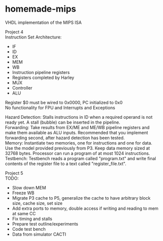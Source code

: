 # homemade-mips
VHDL implementation of the MIPS ISA

Project 4  <br />
Instruction Set Architecture: <br />
* IF
* ID
* EX
* MEM
* WB
* Instruction pipeline registers
* Registers completed by Harley
* MUX
* Controller
* ALU

Register $0 must be wired to 0x0000, PC initialized to 0x0 <br />
No functionality for FPU and Interrupts and Exceptions <br />

Hazard Detection: Stalls instructions in ID when a required operand is not ready yet. A stall (bubble) can be inserted in the pipeline. <br />
Forwarding: Take results from EX/ME and ME/WB pipeline registers and make them available as ALU inputs. Recommended that you implement forwarding second, after hazard detection has been tested. <br />
Memory: Instantiate two memories, one for instructions and one for data. Use the model provided previously from P3. Keep data memory sized at 32768 bytes. Processor can run a program of at most 1024 instructions. <br />
Testbench: Testbench reads a program called "program.txt" and write final contents of the register file to a text called "register_file.txt".


Project 5<br />
TODO:<br />
-   Slow down MEM
-   Freeze WB
-   Migrate P3 cache to P5, generalize the cache to have arbitrary block size, cache size, set size
-   Add extra ports to memory, double access if writing and reading to mem at same CC
-   Fix timing and stalls
-   Prepare test outline/experiments
-   Code test bench
-   Data from simulator CACTI
